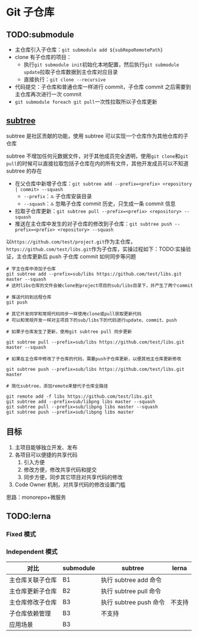 # Git 子仓库

## TODO:submodule

- 主仓库引入子仓库：`git submodule add ${subRepoRemotePath}`
- clone 有子仓库的项目：
  - 执行`git submodule init`初始化本地配置，然后执行`git submodule update`拉取子仓库数据到主仓库对应目录
  - 直接执行：`git clone --recursive`
- 代码提交：子仓库和普通仓库一样进行 commit，子仓库 commit 之后需要到主仓库再次进行一次 commit
- `git submodule foreach git pull`一次性拉取所以子仓库更新

## [subtree](https://github.com/git/git/blob/master/contrib/subtree/git-subtree.txt)

subtree 是社区贡献的功能，使用 subtree 可以实现一个仓库作为其他仓库的子仓库

subtree 不增加任何元数据文件，对于其他成员完全透明，使用`git clone`和`git pull`的时候可以直接拉取包括子仓库在内的所有文件，其他开发成员可以不知道 subtree 的存在

- 在父仓库中新增子仓库：`git subtree add --prefix=<prefix> <repository | commit> --squash`
  - `--prefix`：🔝 子仓库安装目录
  - `--squash`：🔝 忽略子仓库 commit 历史，只生成一条 commit 信息
- 拉取子仓库更新：`git subtree pull --prefix=<prefix> <repository> --squash`
- 推送在主仓库中发生的对子仓库的修改到子仓库：`git subtree push --prefix=<prefix> <repository> --squash`

以`https://github.com/test/project.git`作为主仓库，`https://github.com/test/libs.git`作为子仓库，实操过程如下：TODO:实操验证，主仓库更新后 push 子仓库 commit 如何同步等问题

```shell
# 字主仓库中添加子仓库
git subtree add --prefix=sub/libs https://github.com/test/libs.git master --squash
# 这时libs仓库的文件会被clone到project项目的sub/libs目录下，并产生了两个commit

# 推送代码到远程仓库
git push

# 其它开发同学和常规代码同步一样使用clone或pull获取更新代码
# 可以和常规开发一样对主项目下的sub/libs下的代码进行update、commit、push

# 如果子仓库发生了更新，使用git subtree pull 同步更新

git subtree pull --prefix=sub/libs https://github.com/test/libs.git master --squash

# 如果在主仓库中修改了子仓库的代码，需要push子仓库更新，以便其他主仓库更新修改

git subtree push --prefix=sub/libs https://github.com/test/libs.git master

# 简化subtree，添加remote来替代子仓库全路径

git remote add -f libs https://github.com/test/libs.git
git subtree add --prefix=sub/libpng libs master --squash
git subtree pull --prefix=sub/libpng libs master --squash
git subtree push --prefix=sub/libpng libs master
```

## 目标

1. 主项目能够独立开发、发布
2. 各项目可以便捷的共享代码
   1. 引入方便
   2. 修改方便，修改共享代码和提交
   3. 同步方便，同步其它项目对共享代码的修改
3. Code Owner 机制，对共享代码的修改设置门槛

思路：monorepo+微服务

## TODO:lerna

### Fixed 模式

### Independent 模式

| 对比             | submodule | subtree                | lerna  |
| ---------------- | --------- | ---------------------- | ------ |
| 主仓库关联子仓库 | B1        | 执行 subtree add 命令  |
| 主仓库更新子仓库 | B2        | 执行 subtree pull 命令 |
| 主仓库修改子仓库 | B3        | 执行 subtree push 命令 | 不支持 |
| 子仓库依赖管理   | B3        | 不支持                 |
| 应用场景         | B3        |                        |
